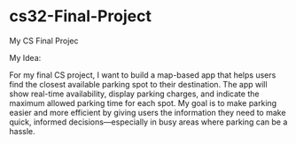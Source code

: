 # cs32-Final-Project
My CS Final Projec


My Idea:

For my final CS project, I want to build a map-based app that helps users find the closest available parking spot to their destination. The app will show real-time availability, display parking charges, and indicate the maximum allowed parking time for each spot. My goal is to make parking easier and more efficient by giving users the information they need to make quick, informed decisions—especially in busy areas where parking can be a hassle.
